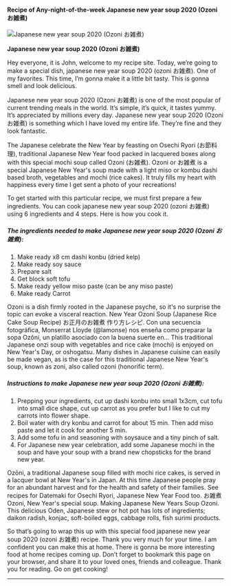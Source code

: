             

#### Recipe of Any-night-of-the-week Japanese new year soup 2020 (Ozoni お雑煮)

![Japanese new year soup 2020 (Ozoni お雑煮)](https://img-global.cpcdn.com/recipes/c035e483ccfcfd3b/751x532cq70/japanese-new-year-soup-2020-ozoni-%e3%81%8a%e9%9b%91%e7%85%ae-recipe-main-photo.jpg)

**Japanese new year soup 2020 (Ozoni お雑煮)**

Hey everyone, it is John, welcome to my recipe site. Today, we’re going to make a special dish, japanese new year soup 2020 (ozoni お雑煮). One of my favorites. This time, I’m gonna make it a little bit tasty. This is gonna smell and look delicious.

Japanese new year soup 2020 (Ozoni お雑煮) is one of the most popular of current trending meals in the world. It’s simple, it’s quick, it tastes yummy. It’s appreciated by millions every day. Japanese new year soup 2020 (Ozoni お雑煮) is something which I have loved my entire life. They’re fine and they look fantastic.

The Japanese celebrate the New Year by feasting on Osechi Ryori (お節料理), traditional Japanese New Year food packed in lacquered boxes along with this special mochi soup called Ozoni (お雑煮). Ozoni or お雑煮 is a special Japanese New Year's soup made with a light miso or kombu dashi based broth, vegetables and mochi (rice cakes). It truly fills my heart with happiness every time I get sent a photo of your recreations!

To get started with this particular recipe, we must first prepare a few ingredients. You can cook japanese new year soup 2020 (ozoni お雑煮) using 6 ingredients and 4 steps. Here is how you cook it.

##### The ingredients needed to make Japanese new year soup 2020 (Ozoni お雑煮):

1.  Make ready x8 cm dashi konbu (dried kelp)
2.  Make ready soy sauce
3.  Prepare salt
4.  Get block soft tofu
5.  Make ready yellow miso paste (can be any miso paste)
6.  Make ready Carrot

Ozoni is a dish firmly rooted in the Japanese psyche, so it's no surprise the topic can evoke a visceral reaction. New Year Ozoni Soup (Japanese Rice Cake Soup Recipe) お正月のお雑煮 作り方レシピ. Con una secuencia fotográfica, Monserrat Lloyde (@lamonse) nos enseña como preparar la sopa Ozôni, un platillo asociado con la buena suerte en… This traditional Japanese onzi soup with vegetables and rice cake (mochi) is enjoyed on New Year's Day, or oshogatsu. Many dishes in Japanese cuisine can easily be made vegan, as is the case for this traditional Japanese New Year's soup, known as zoni, also called ozoni (honorific term).

##### Instructions to make Japanese new year soup 2020 (Ozoni お雑煮):

1.  Prepping your ingredients, cut up dashi konbu into small 1x3cm, cut tofu into small dice shape, cut up carrot as you prefer but I like to cut my carrots into flower shape.
2.  Boil water with dry konbu and carrot for about 15 min. Then add miso paste and let it cook for another 5 min.
3.  Add some tofu in and seasoning with soysauce and a tiny pinch of salt.
4.  For Japanese new year celebration, add some Japanese mochi in the soup and have your soup with a brand new chopsticks for the brand new year.

Ozōni, a traditional Japanese soup filled with mochi rice cakes, is served in a lacquer bowl at New Year's in Japan. At this time Japanese people pray for an abundant harvest and for the health and safety of their families. See recipes for Datemaki for Osechi Ryori, Japanese New Year Food too. お雑煮 Ozoni, New Year's special soup. Making Japanese New Years Soup Ozoni. This delicious Oden, Japanese stew or hot pot has lots of ingredients; daikon radish, konjac, soft-boiled eggs, cabbage rolls, fish surimi products.

So that’s going to wrap this up with this special food japanese new year soup 2020 (ozoni お雑煮) recipe. Thank you very much for your time. I am confident you can make this at home. There is gonna be more interesting food at home recipes coming up. Don’t forget to bookmark this page on your browser, and share it to your loved ones, friends and colleague. Thank you for reading. Go on get cooking!

* * *